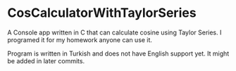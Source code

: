 # CosCalculatorWithTaylorSeries
A Console app written in C that can calculate cosine using Taylor Series. I programed it for my homework anyone can use it.

Program is written in Turkish and does not have English support yet.
It might be added in later commits.
